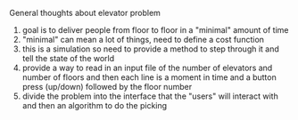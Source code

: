 General thoughts about elevator problem

1. goal is to deliver people from floor to floor in a "minimal" amount of time
2. "minimal" can mean a lot of things, need to define a cost function
3. this is a simulation so need to provide a method to step through it and tell the state of the world
4. provide a way to read in an input file of the number of elevators and number of floors and then
   each line is a moment in time and a button press (up/down) followed by the floor number
5. divide the problem into the interface that the "users" will interact with and then an algorithm to do the picking
